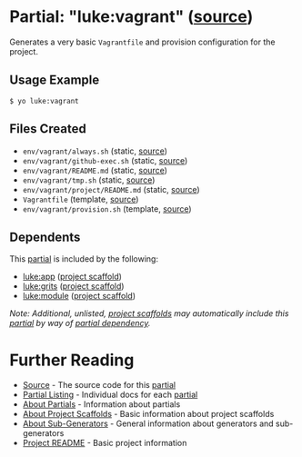 # Partial: "luke:vagrant" ([source](../../generators/vagrant/index.js))

Generates a very basic `Vagrantfile` and provision configuration for the project.

## Usage Example

```
$ yo luke:vagrant
```


## Files Created

* `env/vagrant/always.sh` (static, [source](../../templates/core/env/vagrant/_always.sh))
* `env/vagrant/github-exec.sh` (static, [source](../../templates/core/env/vagrant/_github-exec.sh))
* `env/vagrant/README.md` (static, [source](../../templates/core/env/vagrant/_README.md))
* `env/vagrant/tmp.sh` (static, [source](../../templates/core/env/vagrant/_tmp.sh))
* `env/vagrant/project/README.md` (static, [source](../../templates/core/env/vagrant/project/_README.md))
* `Vagrantfile` (template, [source](../../templates/core/_Vagrantfile))
* `env/vagrant/provision.sh` (template, [source](../../templates/core/env/vagrant/_provision.sh))


## Dependents

This [partial](../partials.md) is included by the following:

* [luke:app](../project-scaffolds/app.md) ([project scaffold](../project-scaffolds.md))
* [luke:grits](../project-scaffolds/grits.md) ([project scaffold](../project-scaffolds.md))
* [luke:module](../project-scaffolds/module.md) ([project scaffold](../project-scaffolds.md))

_Note: Additional, unlisted, [project scaffolds](../project-scaffolds.md) may
automatically include this [partial](../partials.md) by way of
[partial dependency](../partials.md#partial-dependency)._


# Further Reading

* [Source](../../generators/vagrant/index.js) - The source code for this [partial](../partials.md)
* [Partial Listing](./) - Individual docs for each [partial](../partials.md)
* [About Partials](../partials.md) - Information about partials
* [About Project Scaffolds](../project-scaffolds.md) - Basic information about project scaffolds
* [About Sub-Generators](../generators.md) - General information about generators and sub-generators
* [Project README](../../README.md) - Basic project information
